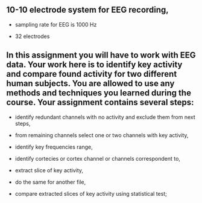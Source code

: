 ## 10-10 electrode system for EEG recording,
- sampling rate for EEG is 1000 Hz

- 32 electrodes

## In this assignment you will have to work with EEG data. Your work here is to identify key activity and compare found activity for two different human subjects. You are allowed to use any methods and techniques you learned during the course. Your assignment contains several steps:

- identify redundant channels with no activity and exclude them from next steps,

- from remaining channels select one or two channels with key activity,

- identify key frequencies range,

- identify cortecies or  cortex channel or channels correspondent to,

- extract slice of key activity,

- do the same for another file,

- compare extracted slices of key activity using statistical test;
